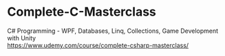 # Complete-C-Masterclass
C# Programming - WPF, Databases, Linq, Collections, Game Development with Unity<br>
https://www.udemy.com/course/complete-csharp-masterclass/
